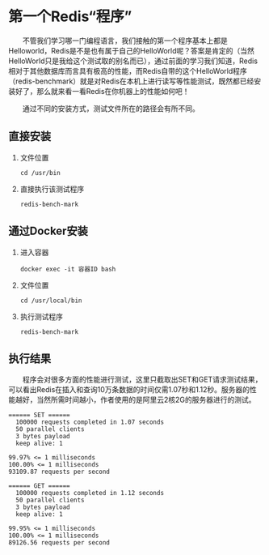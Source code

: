 # 第一个Redis“程序”

&ensp;&ensp;&ensp;&ensp;不管我们学习哪一门编程语言，我们接触的第一个程序基本上都是Helloworld，Redis是不是也有属于自己的HelloWorld呢？答案是肯定的（当然HelloWorld只是我给这个测试取的别名而已），通过前面的学习我们知道，Redis相对于其他数据库而言具有极高的性能，而Redis自带的这个HelloWorld程序（redis-benchmark）就是对Redis在本机上进行读写等性能测试，既然都已经安装好了，那么就来看一看Redis在你机器上的性能如何吧！

&ensp;&ensp;&ensp;&ensp;通过不同的安装方式，测试文件所在的路径会有所不同。

## 直接安装

1. 文件位置

   `cd /usr/bin`

2. 直接执行该测试程序

   `redis-bench-mark`

## 通过Docker安装

1. 进入容器

   `docker exec -it 容器ID bash`

2. 文件位置

   `cd /usr/local/bin`

3. 执行测试程序

   `redis-bench-mark`

## 执行结果

&ensp;&ensp;&ensp;&ensp;程序会对很多方面的性能进行测试，这里只截取出SET和GET请求测试结果，可以看出Redis在插入和查询10万条数据的时间仅需1.07秒和1.12秒。服务器的性能越好，当然所需时间越小，作者使用的是阿里云2核2G的服务器进行的测试。

```shell
====== SET ======
  100000 requests completed in 1.07 seconds
  50 parallel clients
  3 bytes payload
  keep alive: 1

99.97% <= 1 milliseconds
100.00% <= 1 milliseconds
93109.87 requests per second

====== GET ======
  100000 requests completed in 1.12 seconds
  50 parallel clients
  3 bytes payload
  keep alive: 1

99.95% <= 1 milliseconds
100.00% <= 1 milliseconds
89126.56 requests per second
```

